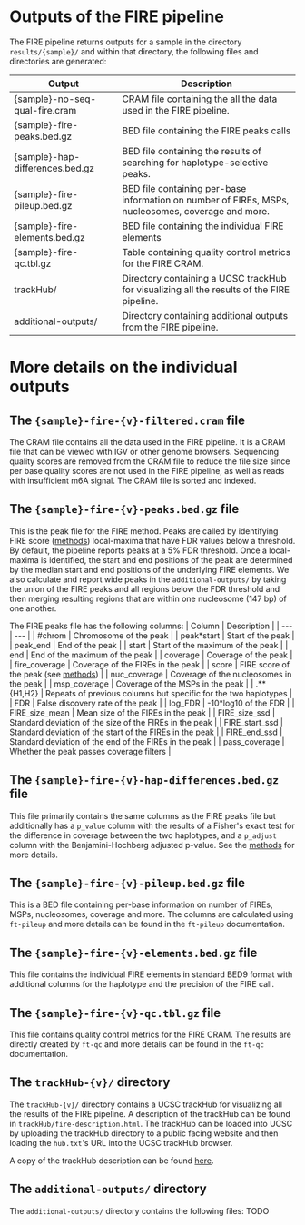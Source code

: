 # Outputs of the FIRE pipeline

The FIRE pipeline returns outputs for a sample in the directory `results/{sample}/` and within that directory, the following files and directories are generated:

| Output                          | Description                                                                                        |
| ------------------------------- | -------------------------------------------------------------------------------------------------- |
| {sample}-no-seq-qual-fire.cram  | CRAM file containing the all the data used in the FIRE pipeline.                                   |
| {sample}-fire-peaks.bed.gz      | BED file containing the FIRE peaks calls                                                           |
| {sample}-hap-differences.bed.gz | BED file containing the results of searching for haplotype-selective peaks.                        |
| {sample}-fire-pileup.bed.gz     | BED file containing per-base information on number of FIREs, MSPs, nucleosomes, coverage and more. |
| {sample}-fire-elements.bed.gz   | BED file containing the individual FIRE elements                                                   |
| {sample}-fire-qc.tbl.gz         | Table containing quality control metrics for the FIRE CRAM.                                        |
| trackHub/                       | Directory containing a UCSC trackHub for visualizing all the results of the FIRE pipeline.         |
| additional-outputs/             | Directory containing additional outputs from the FIRE pipeline.                                    |

# More details on the individual outputs

## The `{sample}-fire-{v}-filtered.cram` file

The CRAM file contains all the data used in the FIRE pipeline. It is a CRAM file that can be viewed with IGV or other genome browsers. Sequencing quality scores are removed from the CRAM file to reduce the file size since per base quality scores are not used in the FIRE pipeline, as well as reads with insufficient m6A signal. The CRAM file is sorted and indexed.

## The `{sample}-fire-{v}-peaks.bed.gz` file

This is the peak file for the FIRE method. Peaks are called by identifying FIRE score ([methods](methods/aggregation.md)) local-maxima that have FDR values below a threshold. By default, the pipeline reports peaks at a 5% FDR threshold. Once a local-maxima is identified, the start and end positions of the peak are determined by the median start and end positions of the underlying FIRE elements. We also calculate and report wide peaks in the `additional-outputs/` by taking the union of the FIRE peaks and all regions below the FDR threshold and then merging resulting regions that are within one nucleosome (147 bp) of one another.

The FIRE peaks file has the following columns:
| Column | Description |
| --- | --- |
| #chrom | Chromosome of the peak |
| peak\*start | Start of the peak |
| peak_end | End of the peak |
| start | Start of the maximum of the peak |
| end | End of the maximum of the peak |
| coverage | Coverage of the peak |
| fire_coverage | Coverage of the FIREs in the peak |
| score | FIRE score of the peak (see [methods](methods/aggregation.md)) |
| nuc_coverage | Coverage of the nucleosomes in the peak |
| msp_coverage | Coverage of the MSPs in the peak |
| .\*\*{H1,H2} | Repeats of previous columns but specific for the two haplotypes |
| FDR | False discovery rate of the peak |
| log_FDR | -10\*log10 of the FDR |
| FIRE_size_mean | Mean size of the FIREs in the peak |
| FIRE_size_ssd | Standard deviation of the size of the FIREs in the peak |
| FIRE_start_ssd | Standard deviation of the start of the FIREs in the peak |
| FIRE_end_ssd | Standard deviation of the end of the FIREs in the peak |
| pass_coverage | Whether the peak passes coverage filters |

## The `{sample}-fire-{v}-hap-differences.bed.gz` file

This file primarily contains the same columns as the FIRE peaks file but additionally has a `p_value` column with the results of a Fisher's exact test for the difference in coverage between the two haplotypes, and a `p_adjust` column with the Benjamini-Hochberg adjusted p-value. See the [methods](methods/haplotype-selective.md) for more details.

## The `{sample}-fire-{v}-pileup.bed.gz` file

This is a BED file containing per-base information on number of FIREs, MSPs, nucleosomes, coverage and more. The columns are calculated using `ft-pileup` and more details can be found in the `ft-pileup` documentation.

## The `{sample}-fire-{v}-elements.bed.gz` file

This file contains the individual FIRE elements in standard BED9 format with additional columns for the haplotype and the precision of the FIRE call.

## The `{sample}-fire-{v}-qc.tbl.gz` file

This file contains quality control metrics for the FIRE CRAM. The results are directly created by `ft-qc` and more details can be found in the `ft-qc` documentation.

## The `trackHub-{v}/` directory

The `trackHub-{v}/` directory contains a UCSC trackHub for visualizing all the results of the FIRE pipeline. A description of the trackHub can be found in `trackHub/fire-description.html`. The trackHub can be loaded into UCSC by uploading the trackHub directory to a public facing website and then loading the `hub.txt`'s URL into the UCSC trackHub browser.

A copy of the trackHub description can be found [here](https://s3-us-west-2.amazonaws.com/stergachis-public1/Mitchell/temp/FIRE/dev/trackHub/fire-description.html).

## The `additional-outputs/` directory

The `additional-outputs/` directory contains the following files:
TODO
